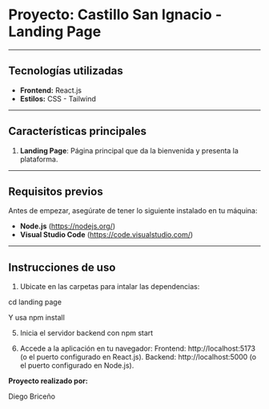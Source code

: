 # Proyecto: Castillo San Ignacio - Landing Page

---

## **Tecnologías utilizadas**  

- **Frontend:** React.js  
- **Estilos:** CSS  - Tailwind

---

## **Características principales**  

1. **Landing Page**: Página principal que da la bienvenida y presenta la plataforma.  
---

## **Requisitos previos**  

Antes de empezar, asegúrate de tener lo siguiente instalado en tu máquina:  

- **Node.js** (https://nodejs.org/)  
- **Visual Studio Code** (https://code.visualstudio.com/)  

---

## **Instrucciones de uso**   

1. Ubicate en las carpetas para intalar las dependencias:

cd landing page

Y usa npm install

5. Inicia el servidor backend con npm start

7. Accede a la aplicación en tu navegador:
Frontend: http://localhost:5173 (o el puerto configurado en React.js).
Backend: http://localhost:5000 (o el puerto configurado en Node.js).

**Proyecto realizado por:**

Diego Briceño 
